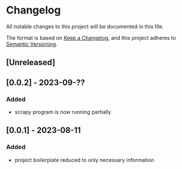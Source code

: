 # Changelog

All notable changes to this project will be documented in this file.

The format is based on [Keep a Changelog](https://keepachangelog.com/en/1.0.0/),
and this project adheres to [Semantic Versioning](https://semver.org/spec/v2.0.0.html).

## [Unreleased]

## [0.0.2] - 2023-09-??
### Added
- scrapy program is now running partially

## [0.0.1] - 2023-08-11
### Added
- project boilerplate reduced to only necessary information
